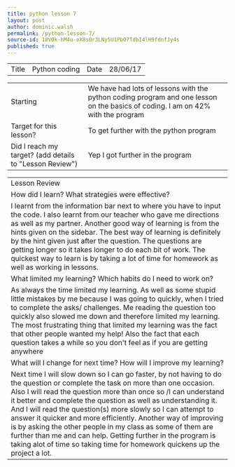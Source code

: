 ```yaml
---
title: python lesson 7
layout: post
author: dominic.walsh
permalink: /python-lesson-7/
source-id: 18VOk-hM4u-oX8s0r3LNy5U1PbO7TdbI4lH9fdnfJy4s
published: true
---
```

<table>
  <tr>
    <td>Title</td>
    <td>Python coding</td>
    <td>Date</td>
    <td>28/06/17</td>
  </tr>
</table>


<table>
  <tr>
    <td>Starting </td>
    <td>We have had lots of lessons with the python coding program and one lesson on the basics of coding. I am on 42% with the program </td>
  </tr>
  <tr>
    <td>Target for this lesson?</td>
    <td>To get further with the python program</td>
  </tr>
  <tr>
    <td>Did I reach my target? 
(add details to "Lesson Review")</td>
    <td> Yep I got further in the program </td>
  </tr>
</table>


<table>
  <tr>
    <td>Lesson Review</td>
  </tr>
  <tr>
    <td>How did I learn? What strategies were effective? </td>
  </tr>
  <tr>
    <td>I learnt from the information bar next to where you have to input the code. I also learnt from our teacher who gave me directions as well as my partner. Another good way of learning is from the hints given on the sidebar. The best way of learning is definitely by the hint given just after the question. The questions are getting longer so it takes longer to do each bit of work. The quickest way to learn is by taking a lot of time for homework as well as working in lessons.</td>
  </tr>
  <tr>
    <td>What limited my learning? Which habits do I need to work on? </td>
  </tr>
  <tr>
    <td>As always the time limited my learning. As well as some stupid little mistakes by me because I was going to quickly, when I tried to complete the asks/ challenges. Me reading the question too quickly also slowed me down and therefore limited my learning. The most frustrating thing that limited my learning was the fact that other people wanted my help! Also the fact that each question takes a while so you don't feel as if you are getting anywhere </td>
  </tr>
  <tr>
    <td>What will I change for next time? How will I improve my learning?</td>
  </tr>
  <tr>
    <td>Next time I will slow down so I can go faster, by not having to do the question or complete the task on more than one occasion. Also I will read the question more than once so /I can understand it better and complete the question as well as understanding it. And I will read the question(s) more slowly so I can attempt to answer it quicker and more efficiently. Another way of improving is by asking the other people in my class as some of them are further than me and can help. Getting further in the program is taking alot of time so taking time for homework quickens up the project a lot.</td>
  </tr>
</table>


